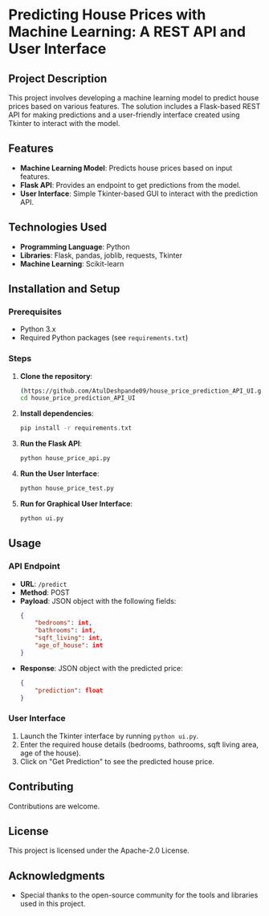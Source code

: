# Predicting House Prices with Machine Learning: A REST API and User Interface

## Project Description
This project involves developing a machine learning model to predict house prices based on various features. The solution includes a Flask-based REST API for making predictions and a user-friendly interface created using Tkinter to interact with the model.

## Features
- **Machine Learning Model**: Predicts house prices based on input features.
- **Flask API**: Provides an endpoint to get predictions from the model.
- **User Interface**: Simple Tkinter-based GUI to interact with the prediction API.

## Technologies Used
- **Programming Language**: Python
- **Libraries**: Flask, pandas, joblib, requests, Tkinter
- **Machine Learning**: Scikit-learn

## Installation and Setup

### Prerequisites
- Python 3.x
- Required Python packages (see `requirements.txt`)

### Steps
1. **Clone the repository**:
    ```bash
    (https://github.com/AtulDeshpande09/house_price_prediction_API_UI.git)
    cd house_price_prediction_API_UI
    ```

2. **Install dependencies**:
    ```bash
    pip install -r requirements.txt
    ```

3. **Run the Flask API**:
    ```bash
    python house_price_api.py
    ```

4. **Run the User Interface**:
    ```bash
    python house_price_test.py
    ```

5. **Run for Graphical User Interface**:
    ```bash
    python ui.py
    ```

## Usage

### API Endpoint
- **URL**: `/predict`
- **Method**: POST
- **Payload**: JSON object with the following fields:
    ```json
    {
        "bedrooms": int,
        "bathrooms": int,
        "sqft_living": int,
        "age_of_house": int
    }
    ```
- **Response**: JSON object with the predicted price:
    ```json
    {
        "prediction": float
    }
    ```

### User Interface
1. Launch the Tkinter interface by running `python ui.py`.
2. Enter the required house details (bedrooms, bathrooms, sqft living area, age of the house).
3. Click on "Get Prediction" to see the predicted house price.

## Contributing
Contributions are welcome.

## License
This project is licensed under the Apache-2.0 License.

## Acknowledgments
- Special thanks to the open-source community for the tools and libraries used in this project.
